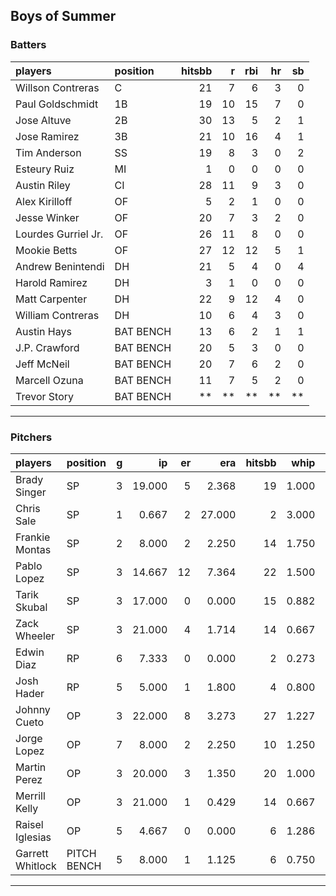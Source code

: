 ## Boys of Summer

### Batters

 
|players             |position  | hitsbb|  r| rbi| hr| sb| 
|:-------------------|:---------|------:|--:|---:|--:|--:| 
|Willson Contreras   |C         |     21|  7|   6|  3|  0| 
|Paul Goldschmidt    |1B        |     19| 10|  15|  7|  0| 
|Jose Altuve         |2B        |     30| 13|   5|  2|  1| 
|Jose Ramirez        |3B        |     21| 10|  16|  4|  1| 
|Tim Anderson        |SS        |     19|  8|   3|  0|  2| 
|Esteury Ruiz        |MI        |      1|  0|   0|  0|  0| 
|Austin Riley        |CI        |     28| 11|   9|  3|  0| 
|Alex Kirilloff      |OF        |      5|  2|   1|  0|  0| 
|Jesse Winker        |OF        |     20|  7|   3|  2|  0| 
|Lourdes Gurriel Jr. |OF        |     26| 11|   8|  0|  0| 
|Mookie Betts        |OF        |     27| 12|  12|  5|  1| 
|Andrew Benintendi   |DH        |     21|  5|   4|  0|  4| 
|Harold Ramirez      |DH        |      3|  1|   0|  0|  0| 
|Matt Carpenter      |DH        |     22|  9|  12|  4|  0| 
|William Contreras   |DH        |     10|  6|   4|  3|  0| 
|Austin Hays         |BAT BENCH |     13|  6|   2|  1|  1| 
|J.P. Crawford       |BAT BENCH |     20|  5|   3|  0|  0| 
|Jeff McNeil         |BAT BENCH |     20|  7|   6|  2|  0| 
|Marcell Ozuna       |BAT BENCH |     11|  7|   5|  2|  0| 
|Trevor Story        |BAT BENCH |     **| **|  **| **| **| 


* * *

### Pitchers

 
|players          |position    |  g|     ip| er|    era| hitsbb|  whip| so|  w| sv| 
|:----------------|:-----------|--:|------:|--:|------:|------:|-----:|--:|--:|--:| 
|Brady Singer     |SP          |  3| 19.000|  5|  2.368|     19| 1.000| 25|  0|  0| 
|Chris Sale       |SP          |  1|  0.667|  2| 27.000|      2| 3.000|  0|  0|  0| 
|Frankie Montas   |SP          |  2|  8.000|  2|  2.250|     14| 1.750|  9|  1|  0| 
|Pablo Lopez      |SP          |  3| 14.667| 12|  7.364|     22| 1.500| 18|  1|  0| 
|Tarik Skubal     |SP          |  3| 17.000|  0|  0.000|     15| 0.882| 15|  1|  0| 
|Zack Wheeler     |SP          |  3| 21.000|  4|  1.714|     14| 0.667| 21|  2|  0| 
|Edwin Diaz       |RP          |  6|  7.333|  0|  0.000|      2| 0.273| 14|  0|  5| 
|Josh Hader       |RP          |  5|  5.000|  1|  1.800|      4| 0.800|  8|  2|  2| 
|Johnny Cueto     |OP          |  3| 22.000|  8|  3.273|     27| 1.227|  6|  0|  0| 
|Jorge Lopez      |OP          |  7|  8.000|  2|  2.250|     10| 1.250|  7|  1|  3| 
|Martin Perez     |OP          |  3| 20.000|  3|  1.350|     20| 1.000| 21|  2|  0| 
|Merrill Kelly    |OP          |  3| 21.000|  1|  0.429|     14| 0.667| 20|  2|  0| 
|Raisel Iglesias  |OP          |  5|  4.667|  0|  0.000|      6| 1.286|  4|  0|  1| 
|Garrett Whitlock |PITCH BENCH |  5|  8.000|  1|  1.125|      6| 0.750|  8|  0|  2| 


* * *



